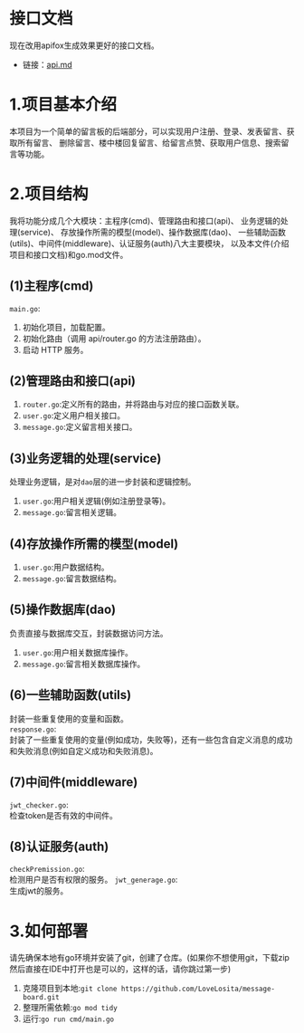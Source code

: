 # 接口文档
现在改用apifox生成效果更好的接口文档。
- 链接：<a href="https://f3px86u2dx.apifox.cn/" target="_blank">api.md</a>
# 1.项目基本介绍
本项目为一个简单的留言板的后端部分，可以实现用户注册、登录、发表留言、获取所有留言、
删除留言、楼中楼回复留言、给留言点赞、获取用户信息、搜索留言等功能。
# 2.项目结构
我将功能分成几个大模块：主程序(cmd)、管理路由和接口(api)、
业务逻辑的处理(service)、 存放操作所需的模型(model)、操作数据库(dao)、
一些辅助函数(utils)、中间件(middleware)、认证服务(auth)八大主要模块， 以及本文件(介绍项目和接口文档)和go.mod文件。
## (1)主程序(cmd)
`main.go`:
1. 初始化项目，加载配置。
2. 初始化路由（调用 api/router.go 的方法注册路由）。
3. 启动 HTTP 服务。
## (2)管理路由和接口(api)
1. `router.go`:定义所有的路由，并将路由与对应的接口函数关联。
2. `user.go`:定义用户相关接口。
3. `message.go`:定义留言相关接口。
## (3)业务逻辑的处理(service)
处理业务逻辑，是对` dao `层的进一步封装和逻辑控制。
1. `user.go`:用户相关逻辑(例如注册登录等)。
2. `message.go`:留言相关逻辑。
## (4)存放操作所需的模型(model)
1. `user.go`:用户数据结构。
2. `message.go`:留言数据结构。
## (5)操作数据库(dao)
负责直接与数据库交互，封装数据访问方法。
1. `user.go`:用户相关数据库操作。
2. `message.go`:留言相关数据库操作。
## (6)一些辅助函数(utils)
封装一些重复使用的变量和函数。  
`response.go`:<br>封装了一些重复使用的变量(例如成功，失败等)，还有一些包含自定义消息的成功和失败消息(例如自定义成功和失败消息)。
## (7)中间件(middleware)
`jwt_checker.go`:<br>检查token是否有效的中间件。
## (8)认证服务(auth)
`checkPremission.go`:<br>检测用户是否有权限的服务。
`jwt_generage.go`:<br>生成jwt的服务。
# 3.如何部署
请先确保本地有go环境并安装了git，创建了仓库。(如果你不想使用git，下载zip然后直接在IDE中打开也是可以的，这样的话，请你跳过第一步)
1. 克隆项目到本地:`git clone https://github.com/LoveLosita/message-board.git`
2. 整理所需依赖:`go mod tidy`
3. 运行:`go run cmd/main.go`